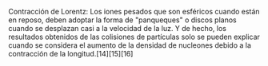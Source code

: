 Contracción de Lorentz: Los iones pesados ​​que son esféricos cuando están en reposo, deben adoptar la forma de "panqueques" o discos planos cuando se desplazan casi a la velocidad de la luz. Y de hecho, los resultados obtenidos de las colisiones de partículas solo se pueden explicar cuando se considera el aumento de la densidad de nucleones debido a la contracción de la longitud.[14]​[15]​[16]​

